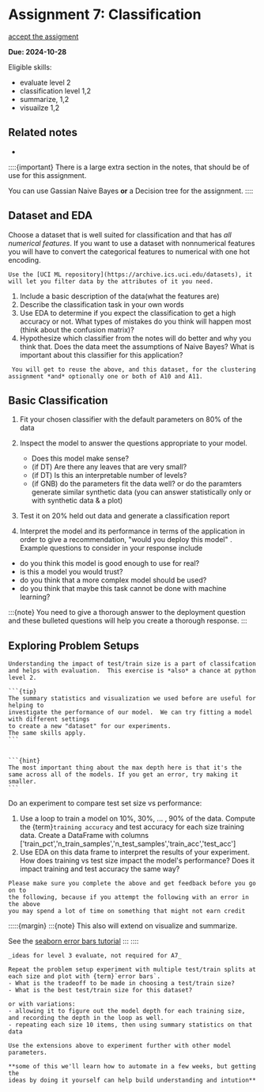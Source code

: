 # Assignment 7: Classification

[accept the assigment](https://classroom.github.com/a/q-cpZN-M)

__Due: 2024-10-28__

 
Eligible skills: 
- evaluate level 2
- classification level 1,2
- summarize, 1,2
- visuailze 1,2

## Related notes

- [](../notes/2024-10-17)
<!-- - [](../notes/2023-10-19) -->

::::{important}
There is a large extra section in the notes, that should be of use for this assignment. 

You can use Gassian Naive Bayes **or** a Decision tree for the assignment. 
::::

## Dataset and EDA


Choose a dataset that is well suited for classification and that has *all numerical features*.
If you want to use a dataset with nonnumerical features you will have to convert
the categorical features to numerical with one hot encoding.  

```{hint}
Use the [UCI ML repository](https://archive.ics.uci.edu/datasets), it  will let you filter data by the attributes of it you need. 
```

1. Include a basic description of the data(what the features are)
1. Describe the classification task in your own words
1. Use EDA to determine if you expect the classification to get a high accuracy or not. What types of mistakes do you think will happen most (think about the confusion matrix)? 
1. Hypothesize which classifier from the notes will do better and why you think that. Does the data meet the assumptions of Naive Bayes? What is important about this classifier for this application? 

```{important}
 You will get to reuse the above, and this dataset, for the clustering assignment *and* optionally one or both of A10 and A11. 
```

## Basic Classification

1. Fit your chosen classifier with the default parameters on 80% of the data
1. Inspect the model to answer the questions appropriate to your model.

    - Does this model make sense?
    - (if DT) Are there any leaves that are very small?
    - (if DT) Is this an interpretable number of levels?
    - (if GNB) do the parameters fit the data well? or do the paramters generate similar synthetic data (you can answer statistically only or with synthetic data & a plot)
1. Test it on 20% held out data and generate a classification report
2. Interpret the model and its performance in terms of the application in order to give a recommendation, "would you deploy this model" . Example questions to consider in your response include

  - do you think this model is good enough to use for real?
  - is this a model you would trust?
  - do you think that a more complex model should be used?
  - do you think that maybe this task cannot be done with machine learning?

:::{note}
You need to give a thorough answer to the deployment question and these bulleted questions will help you create a thorough response. 
:::

## Exploring Problem Setups

```{important}
Understanding the impact of test/train size is a part of classifcation and helps with evaluation.  This exercise is *also* a chance at python level 2.
```

````{margin}
```{tip}
The summary statistics and visualization we used before are useful for helping to
investigate the performance of our model.  We can try fitting a model  with different settings
to create a new "dataset" for our experiments.
The same skills apply.
```


```{hint}
The most important thing about the max depth here is that it's the same across all of the models. If you get an error, try making it smaller.
```

````
Do an experiment to compare test set size vs performance:
1. Use a loop to train a model  on 10%, 30%, ... , 90% of the data. Compute the {term}`training accuracy` and test accuracy for each size training data. Create a DataFrame with columns ['train_pct','n_train_samples','n_test_samples','train_acc','test_acc']
2. Use EDA on this data frame to interpret the results of your experiment.  How does training vs test size impact the model's performance? Does it impact training and test accuracy the same way? 


```{warning}
Please make sure you complete the above and get feedback before you go on to
the following, because if you attempt the following with an error in the above
you may spend a lot of time on something that might not earn credit
```

:::::{margin}
:::{note}
This also will extend on visualize and summarize. 

See the [seaborn error bars tutorial](https://seaborn.pydata.org/tutorial/error_bars.html)
:::
::::

```{admonition} Thinking Ahead
_ideas for level 3 evaluate, not required for A7_

Repeat the problem setup experiment with multiple test/train splits at each size and plot with {term}`error bars`.
- What is the tradeoff to be made in choosing a test/train size?
- What is the best test/train size for this dataset?

or with variations:
- allowing it to figure out the model depth for each training size, and recording the depth in the loop as well.  
- repeating each size 10 items, then using summary statistics on that data

Use the extensions above to experiment further with other model parameters.

**some of this we'll learn how to automate in a few weeks, but getting the
ideas by doing it yourself can help build understanding and intution**
```
